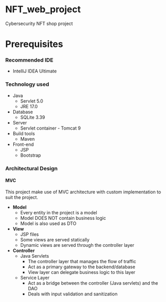 # NFT_web_project
Cybersecurity NFT shop project

# Prerequisites
### Recommended IDE
  - IntelliJ IDEA Ultimate

### Technology used
- Java 
  - Servlet 5.0
  - JRE 17.0
- Database
  - SQLite 3.39
- Server
  - Servlet container - Tomcat 9 
- Build tools
  - Maven
- Front-end
  - JSP
  - Bootstrap


### Architectural Design
#### MVC
This project make use of MVC architecture with custom implementation to suit the project.

- **Model**
  - Every entity in the project is a model
  - Model DOES NOT contain business logic
  - Model is also used as DTO
- **View**
  - JSP files
  - Some views are served statically
  - Dynamic views are served through the controller layer
- **Controller**
  - Java Servlets
    - The controller layer that manages the flow of traffic
    - Act as a primary gateway to the backend/database
    - View layer can delegate business logic to this layer
  - Service Layer
    - Act as a bridge between the controller (Java servlets) and the DAO
    - Deals with input validation and sanitization